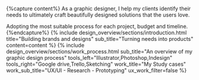 {%capture content%}
As a graphic designer, I help my clients identify their needs to ultimately craft beautifully designed solutions that the users love.

Adopting the most suitable process for each project, budget and timeline.
{%endcapture%}
{% include
design_overview/sections/introduction.html
title="Building brands and designs"
sub_title="Turning needs into products"
content=content
%}
{% include
design_overview/sections/work_process.html
sub_title="An overview of my graphic design process"
tools_left="Illustrator,Photoshop,Indesign"
tools_right="Google drive,Trello,Sketching"
work_title="My Study cases"
work_sub_title="UX/UI - Research - Prototyping"
ux_work_filter=false
%}
